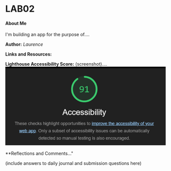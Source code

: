 # **LAB02**

#### **About Me**

I'm building an app for the purpose of....

**Author:** *Laurence*

**Links and Resources:**

**Lighthouse Accessibility Score:** 
(screenshot)....  ![score](img/lighthouse-rating.png)

**Reflections and Comments..."

(include answers to daily journal and submission questions here)